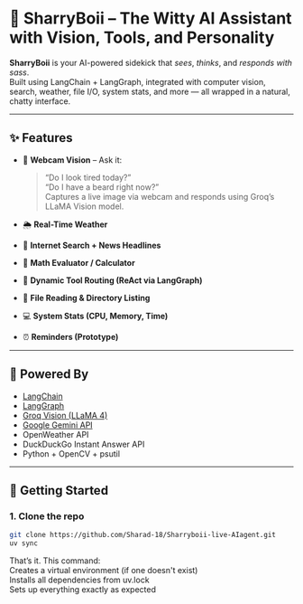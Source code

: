 # 🤖 SharryBoii – The Witty AI Assistant with Vision, Tools, and Personality

**SharryBoii** is your AI-powered sidekick that *sees*, *thinks*, and *responds with sass*.  
Built using LangChain + LangGraph, integrated with computer vision, search, weather, file I/O, system stats, and more — all wrapped in a natural, chatty interface.

---

## ✨ Features

- 🎥 **Webcam Vision** – Ask it:  
  > “Do I look tired today?”  
  > “Do I have a beard right now?”  
  Captures a live image via webcam and responds using Groq’s LLaMA Vision model.

- 🌦️ **Real-Time Weather**  
- 🔎 **Internet Search + News Headlines**  
- 🧮 **Math Evaluator / Calculator**  
- 🧠 **Dynamic Tool Routing (ReAct via LangGraph)**  
- 💾 **File Reading & Directory Listing**  
- 💻 **System Stats (CPU, Memory, Time)**  
- ⏰ **Reminders (Prototype)**

---

## 🧠 Powered By

- [LangChain](https://www.langchain.com/)
- [LangGraph](https://www.langgraph.dev/)
- [Groq Vision (LLaMA 4)](https://groq.com/)
- [Google Gemini API](https://ai.google.dev/)
- OpenWeather API
- DuckDuckGo Instant Answer API
- Python + OpenCV + psutil

---

## 🚀 Getting Started

### 1. Clone the repo

```bash
git clone https://github.com/Sharad-18/Sharryboii-live-AIagent.git
uv sync
```
That’s it. This command:
<br>
Creates a virtual environment (if one doesn't exist)
<br>
Installs all dependencies from uv.lock
<br>
Sets up everything exactly as expected
